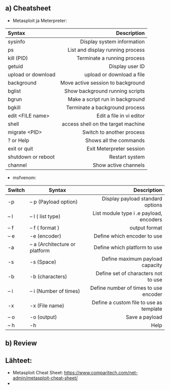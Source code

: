 ## a) Cheatsheet

- Metasploit ja Meterpreter:

| **Syntax** | **Description** |
| :--- | ---: |
| sysinfo | Display system information |
| ps | List and display running process |
| kill (PID) | Terminate a running process |
| getuid | Display user ID |
| upload or download | upload or download a file |
| background | Move active session to background |
| bglist | Show background running scripts |
| bgrun | Make a script run in background |
| bgkill | Terminate a background process |
| edit \<FILE name> | Edit a file in vi editor |
| shell | access shell on the target machine |
| migrate \<PID> | Switch to another process |
| ? or Help | Shows all the commands |
| exit or quit | Exit Meterpreter session |
| shutdown or reboot | Restart system |
| channel | Show active channels |

- msfvenom:

| **Switch** | **Syntax** | **Description** |
| :--- | --- | ---: |
| -p | – p (Payload option) | Display payload standard options |
| – l | – l ( list type) | List module type i .e payload, encoders |
| – f | – f ( format ) | output format |
| – e | -e (encoder) | Define which encoder to use |
| -a | – a (Architecture or platform | Define which platform to use |
| -s | -s (Space) | Define maximum payload capacity |
| -b | -b (characters) | Define set of characters not to use |
| – i | – i (Number of times) | Define number of times to use encoder |
| -x | -x (File name) | Define a custom file to use as template |
| – o | 	-o (output) | Save a payload |
| – h | -h | Help |


## b) Review


## Lähteet:
- Metasploit Cheat Sheet: https://www.comparitech.com/net-admin/metasploit-cheat-sheet/
- 
